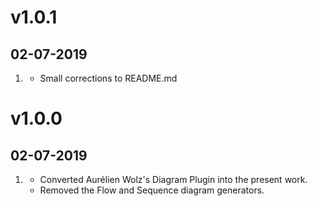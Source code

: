 # v1.0.1
## 02-07-2019

1. [](#improved)
    * Small corrections to README.md

# v1.0.0
## 02-07-2019

1. [](#new)
    * Converted Aurélien Wolz's Diagram Plugin into the present work.
    * Removed the Flow and Sequence diagram generators.
